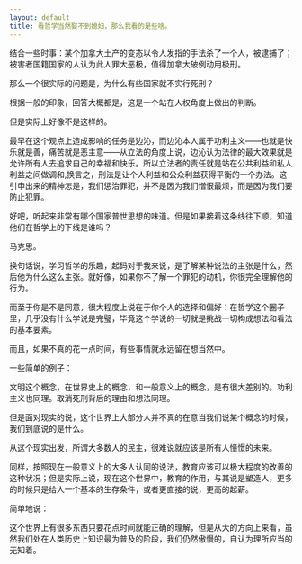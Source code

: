 ```yaml
---
layout: default
title: 看哲学当然娶不到媳妇，那么我看的是些啥。
---
```


结合一些时事：某个加拿大土产的变态以令人发指的手法杀了一个人，被逮捕了；被害者国籍国家的人认为此人罪大恶极，值得加拿大破例动用极刑。

那么一个很实际的问题是，为什么有些国家就不实行死刑？

根据一般的印象，回答大概都是，这是一个站在人权角度上做出的判断。

但是实际上好像不是这样的。

最早在这个观点上造成影响的任务是边沁，而边沁本人属于功利主义——也就是快乐就是善，痛苦就是恶主意——从立法的角度上说，边沁认为法律的最大效果就是允许所有人去追求自己的幸福和快乐。所以立法者的责任就是站在公共利益和私人利益之间做调和,换言之，刑法是让个人利益和公众利益获得平衡的一个办法。这引申出来的精神怎是，我们惩治罪犯，并不是因为我们憎恨最烦，而是因为我们要防止犯罪。

好吧，听起来非常有哪个国家普世思想的味道。但是如果接着这条线往下顺，知道他们在哲学上的下线是谁吗？

马克思。

换句话说，学习哲学的乐趣，起码对于我来说，是了解某种说法的主张是什么，然后他为什么这么主张。就好像，如果你不了解一个罪犯的动机，你很完全理解他的行为。

而至于你是不是同意，很大程度上说在于你个人的选择和偏好：在哲学这个圈子里，几乎没有什么学说是完璧，毕竟这个学说的一切就是挑战一切构成想法和看法的基本要素。

而且，如果不真的花一点时间，有些事情就永远留在想当然中。

一些简单的例子：

文明这个概念，在世界史上的概念，和一般意义上的概念，是有很大差别的。功利主义也同理。取消死刑背后的理由和想法同理。

但是面对现实的说，这个世界上大部分人并不真的在意当我们说某个概念的时候，我们到底说的是什么。

从这个现实出发，所谓大多数人的民主，很难说就应该是所有人憧憬的未来。

同样，按照现在一般意义上的大多人认同的说法，教育应该可以极大程度的改善的这种状况；但是实际上说，现在这个世界中，教育的作用，与其说是塑造人，更多的时候只是给人一个基本的生存条件，或者更直接的说，更高的起薪。

简单地说：

这个世界上有很多东西只要花点时间就能正确的理解，但是从大的方向上来看，虽然我们处在人类历史上知识最为普及的阶段，我们仍然傲慢的，自认为理所应当的无知着。